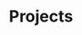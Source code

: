 ---
title: "Projects"
linktitle: "Projects"

# Optional header image (relative to `static/img/` folder).
header:
  caption: ""
  image: ""

# DO NOT MODIFY BELOW THIS LINE -------
menu_name: Projects

menu:
  main:
    # parent: Groups
  groups:
    # parent: Groups
  projects:
---